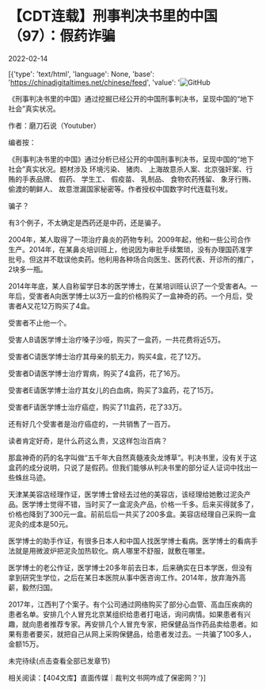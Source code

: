 # 【CDT连载】刑事判决书里的中国（97）：假药诈骗

2022-02-14

[{'type': 'text/html', 'language': None, 'base': 'https://chinadigitaltimes.net/chinese/feed', 'value': '![GitHub](https://chinadigitaltimes.net/chinese/files/2021/09/刑事判决书里的中国-791x1024.jpg)



《刑事判决书里的中国》通过挖掘已经公开的中国刑事判决书，呈现中国的“地下社会”真实状况。 

作者：磨刀石说（Youtuber）



编者按：

《刑事判决书里的中国》通过分析已经公开的中国刑事判决书，呈现中国的“地下社会”真实状况。题材涉及 环境污染、 猪肉、 上海故意杀人案、北京强奸案、行贿的手表品牌、 假药、 学生工、 假疫苗、 乳制品、 食物农药残留、 象牙行贿、 偷渡的朝鲜人、 故意泄漏国家秘密等。作者授权中国数字时代连载刊发。



骗子？

有3个例子，不太确定是西药还是中药，还是骗子。

2004年，某人取得了一项治疗鼻炎的药物专利。2009年起，他和一些公司合作生产。2014年，在某鼻炎培训班上，他说因为审批手续繁琐，没有办理国药准字批号。但这并不耽误他卖药。他利用各种场合向医生、医药代表、开诊所的推广，2块多一瓶。

2014年年底，某人自称留学日本的医学博士，在某培训班认识了一个受害者A。一年后，受害者A向医学博士以3万一盒的价格购买了一盒神奇的药。一个月后，受害者A又花12万购买了4盒。

受害者不止他一个。

受害人B请医学博士治疗嗓子沙哑，购买了一盒药，一共花费将近5万。 

受害者C请医学博士治疗其母亲的肌无力，购买4盒，花了12万。

受害者D请医学博士治疗胃病，购买了4盒药，花了16万。

受害者E请医学博士治疗其女儿的白血病，购买了3盒药，花了15万。

受害者F请医学博士治疗癌症，购买了11盒药，花了33万。

还有好几个受害者是治疗癌症的，一共销售了一百万。

读者肯定好奇，是什么药这么贵，又这样包治百病？

那盒神奇的药的名字叫做“五千年大自然真髓液灸龙博草”。判决书里，没有关于这盒药的成分说明，只说了是假药。但我们能够从判决书里的部分证人证词中找出一些蛛丝马迹。

天津某美容店经理作证，医学博士曾经去过他的美容店，该经理给她敷过泥灸产品。医学博士觉得不错，当时买了一盒泥灸产品，价格一千多。后来买得就多了，价格也降到了300元一盒。前前后后一共买了200多盒。美容店经理自己采购一盒泥灸的成本是50元。

医学博士的助手作证，有很多日本人和中国人找医学博士看病。医学博士的看病手法就是用微波炉把泥灸加热软化。病人哪里不舒服，就敷在哪里。

医学博士的老公作证，医学博士20多年前去日本，后来确实在日本学医，但没有拿到研究生学位，之后在某日本医院从事中医咨询工作。2014年，放弃海外高薪，毅然归国。

2017年，江西判了个案子。有个公司通过网络购买了部分心血管、高血压疾病的患者名单。安排几个人冒充北京某组织给患者打电话，询问病情。如果患者有兴趣，就向患者推荐专家。再安排几个人冒充专家，把保健品当作药品卖给患者。如果有患者要买，就把自己从网上采购保健品，给患者发过去。一共骗了100多人，金额15万。

未完待续(点击查看全部已发章节)

相关阅读：【404文库】直面传媒｜裁判文书网咋成了保密网？'}]